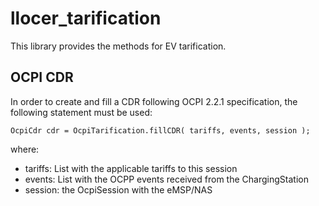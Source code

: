 # llocer_tarification

This library provides the methods for EV tarification.

## OCPI CDR

In order to create and fill a CDR following OCPI 2.2.1 specification, the following statement must be used:

	OcpiCdr cdr = OcpiTarification.fillCDR( tariffs, events, session ); 

where:
 - tariffs: List<OcpiTariff> with the applicable tariffs to this session
 - events: List<OcppTransactionEventRequest> with the OCPP events received from the ChargingStation
 - session: the OcpiSession with the eMSP/NAS 


